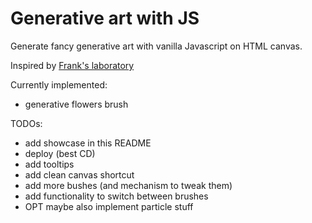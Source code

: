 # Generative art with JS

Generate fancy generative art with vanilla Javascript on HTML canvas.

Inspired by [Frank's laboratory](https://www.youtube.com/c/Frankslaboratory)



Currently implemented:
- generative flowers brush


TODOs:
- add showcase in this README
- deploy (best CD)
- add tooltips
- add clean canvas shortcut
- add more bushes (and mechanism to tweak them)
- add functionality to switch between brushes
- OPT maybe also implement particle stuff
